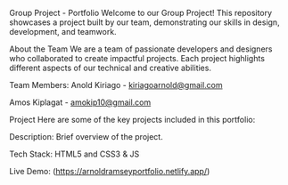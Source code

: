 Group Project - Portfolio
Welcome to our Group Project! This repository showcases a project built by our team, demonstrating our skills in design, development, and teamwork.

About the Team
We are a team of passionate developers and designers who collaborated to create impactful projects. Each project highlights different aspects of our technical and creative abilities.

Team Members:
Anold Kiriago - kiriagoarnold@gmail.com


Amos Kiplagat - amokip10@gmail.com

Project
Here are some of the key projects included in this portfolio:

Description: Brief overview of the project.

Tech Stack: HTML5 and CSS3 & JS

Live Demo: (https://arnoldramseyportfolio.netlify.app/)

